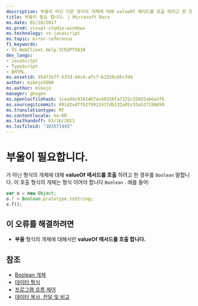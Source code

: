 ```yaml
---
description: 부울이 아닌 다른 형식의 개체에 대해 valueOf 메서드를 호출 하려고 한 경우.
title: 부울이 필요 합니다. | Microsoft Docs
ms.date: 01/18/2017
ms.prod: visual-studio-windows
ms.technology: vs-javascript
ms.topic: error-reference
f1_keywords:
- VS.WebClient.Help.SCRIPT5010
dev_langs:
- JavaScript
- TypeScript
- DHTML
ms.assetid: 35d71b7f-53fd-44c4-a7c7-b1550c65cfd4
author: mikejo5000
ms.author: mikejo
manager: ghogen
ms.openlocfilehash: 1ceaddc9341d67ac60326fa7121c32655ab6a3f6
ms.sourcegitcommit: 691d2a47f92f991241fdb132a82c53a537198d50
ms.translationtype: MT
ms.contentlocale: ko-KR
ms.lasthandoff: 03/16/2021
ms.locfileid: "103571443"
---
```

# <a name="boolean-expected"></a>부울이 필요합니다.
가 아닌 형식의 개체에 대해 **valueOf** **메서드를 호출** 하려고 한 경우를 `Boolean` 말합니다. 이 호출 형식의 개체는 형식 이어야 합니다 `Boolean` . 예를 들어:

```JavaScript
var o = new Object;
o.f = Boolean.prototype.toString;
o.f();
```

## <a name="to-correct-this-error"></a>이 오류를 해결하려면

- **부울** 형식의 개체에 대해서만 **valueOf** **메서드를 호출 합니다.**

## <a name="see-also"></a>참조

- [Boolean 개체](https://developer.mozilla.org/docs/Web/JavaScript/Reference/Global_Objects/Boolean)
- [데이터 형식](https://developer.mozilla.org/docs/Web/JavaScript/Data_structures)
- [프로그램 흐름 제어](https://developer.mozilla.org/docs/Web/JavaScript/Guide/Control_flow_and_error_handling)
- [데이터 복사, 전달 및 비교](https://developer.mozilla.org/docs/Web/JavaScript/Guide/Functions)

